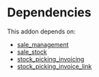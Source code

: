 # Dependencies

This addon depends on:

- [sale_management](../../odoo-bringout-oca-ocb-sale_management)
- [sale_stock](../../odoo-bringout-oca-ocb-sale_stock)
- [stock_picking_invoicing](../../odoo-bringout-oca-account-invoicing-stock_picking_invoicing)
- [stock_picking_invoice_link](../../odoo-bringout-oca-stock-logistics-workflow-stock_picking_invoice_link)
